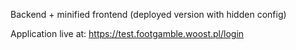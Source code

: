 Backend + minified frontend (deployed version with hidden config)

Application live at: https://test.footgamble.woost.pl/login
